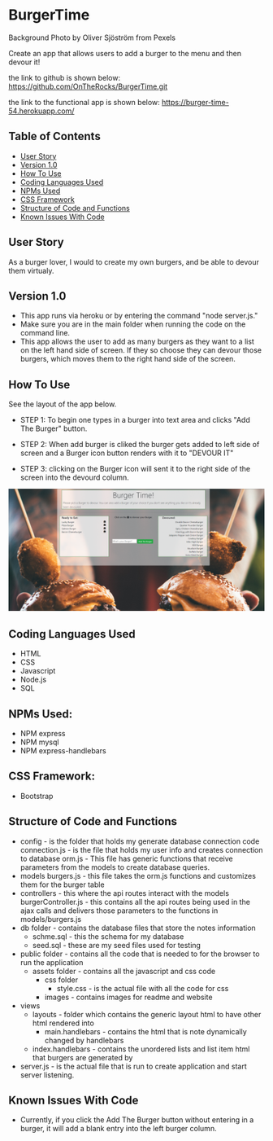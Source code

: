 # BurgerTime

Background Photo by Oliver Sjöström from Pexels


Create an app that allows users to add a burger to the menu and then devour it!

the link to github is shown below:
https://github.com/OnTheRocks/BurgerTime.git

the link to the functional app is shown below:
https://burger-time-54.herokuapp.com/

## Table of Contents
* [User Story](#user-story)
* [Version 1.0](#version-1.0)
* [How To Use](#how-to-use)
* [Coding Languages Used](#coding-languages-used)
* [NPMs Used](#npms-used)
* [CSS Framework](#css-framework)
* [Structure of Code and Functions](#structure-of-code-and-functions)
* [Known Issues With Code](#known-issues-with-code)

## User Story
As a burger lover, I would to create my own burgers, and be able to devour them virtualy.

## Version 1.0
* This app runs via heroku or by entering the command "node server.js."
* Make sure you are in the main folder when running the code on the command line.
* This app allows the user to add as many burgers as they want to a list on the left hand side of screen.  If they so choose they can devour those burgers, which moves them to the right hand side of the screen.

## How To Use
See the layout of the app below.


- STEP 1: To begin one types in a burger into text area and clicks "Add The Burger" button.  

- STEP 2:  When add burger is cliked the burger gets added to left side of screen and a Burger icon button renders with it to "DEVOUR IT"

- STEP 3: clicking on the Burger icon will sent it to the right side of the screen into the devourd column.

![app](/public/assets/img/Capture.PNG " ") 

 
## Coding Languages Used
* HTML
* CSS
* Javascript
* Node.js
* SQL

## NPMs Used:
* NPM express
* NPM mysql
* NPM express-handlebars

## CSS Framework:
* Bootstrap

## Structure of Code and Functions
* config - is the folder that holds my generate database connection code
    connection.js - is the file that holds my user info and creates connection to database
    orm.js - This file has generic functions that receive parameters from the models to create database queries.  
* models
    burgers.js - this file takes the orm.js functions and customizes them for the burger table
* controllers - this where the api routes interact with the models
    burgerController.js - this contains all the api routes being used in the ajax calls and delivers those parameters to the functions in models/burgers.js
* db folder - contains the database files that store the notes information
    - schme.sql - this the schema for my database
    - seed.sql - these are my seed files used for testing
* public folder - contains all the code that is needed to for the browser to run the application
    - assets folder - contains all the javascript and css code
        - css folder
            - style.css - is the actual file with all the code for css
        - images - contains images for readme and website
* views
    - layouts - folder which contains the generic layout html to have other html rendered into
      - main.handlebars - contains the html that is note dynamically changed by handlebars
    - index.handlebars - contains the unordered lists and list item html that burgers are generated by
* server.js - is the actual file that is run to create application and start server listening.


## Known Issues With Code
* Currently, if you click the Add The Burger button without entering in a burger, it will add a blank entry into the left burger column.